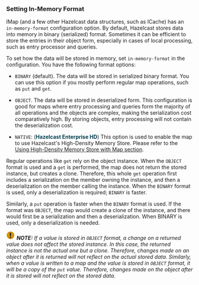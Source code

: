 



### Setting In-Memory Format

IMap (and a few other Hazelcast data structures, such as ICache) has an `in-memory-format` configuration option. By default, Hazelcast stores data into memory in binary (serialized) format. Sometimes it can be efficient to store the entries in their object form, especially in cases of local processing, such as entry processor and queries.

To set how the data will be stored in memory, set `in-memory-format` in the configuration. You have the following format options:

- `BINARY` (default). The data will be stored in serialized binary format. You can use this option if you mostly perform regular map operations, such as `put` and `get`.

- `OBJECT`. The data will be stored in deserialized form. This configuration is good for maps where entry processing and queries form the majority of all operations and the objects are complex, making the serialization cost comparatively high. By storing objects, entry processing will not contain the deserialization cost.
 
- `NATIVE`: (<font color="##153F75">**Hazelcast Enterprise HD**</font>) This option is used to enable the map to use Hazelcast's High-Density Memory Store. Please refer to the [Using High-Density Memory Store with Map section](#using-high-density-memory-store-with-map).

Regular operations like `get` rely on the object instance. When the `OBJECT` format is used and a `get` is performed, the map does not return the stored instance, but creates a clone. Therefore, this whole `get` operation first includes a serialization on the member owning the instance, and then a deserialization on the member calling the instance. When the `BINARY` format is used, only a deserialization is required; `BINARY` is faster.

Similarly, a `put` operation is faster when the `BINARY` format is used. If the format was `OBJECT`, the map would create a clone of the instance, and there would first be a serialization and then a deserialization. When BINARY is used, only a deserialization is needed.


![image](images/NoteSmall.jpg) ***NOTE:*** *If a value is stored in `OBJECT` format, a change on a returned value does not affect the stored instance. In this case, the returned instance is not the actual one but a clone. Therefore, changes made on an object after it is returned will not reflect on the actual stored data. Similarly, when a value is written to a map and the value is stored in `OBJECT` format, it will be a copy of the `put` value. Therefore, changes made on the object after it is stored will not reflect on the stored data.*
